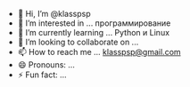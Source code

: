 - 👋 Hi, I’m @klasspsp
- 👀 I’m interested in ... программирование  
- 🌱 I’m currently learning ... Python и Linux
- 💞️ I’m looking to collaborate on ...
- 📫 How to reach me ... klasspsp@gmail.com
- 😄 Pronouns: ...
- ⚡ Fun fact: ...

<!---
klasspsp/klasspsp is a ✨ special ✨ repository because its `README.md` (this file) appears on your GitHub profile.
You can click the Preview link to take a look at your changes.
--->
